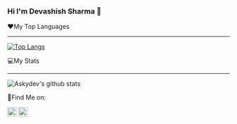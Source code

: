 ### Hi I'm Devashish Sharma 👋
❤️My Top Languages
***
[![Top Langs](https://github-readme-stats.vercel.app/api/top-langs/?username=Askydev&layout=compact&theme=chartreuse-dark)](https://github.com/Askydev/github-readme-stats)

💻My Stats
***
![Askydev's github stats](https://github-readme-stats.vercel.app/api?username=Askydev&show_icons=true&theme=chartreuse-dark)

📴Find Me on:

[<img align="left" alt="devashish.io | Instagram" width="22px" src="https://www.flaticon.com/svg/vstatic/svg/1384/1384063.svg?token=exp=1620286034~hmac=282efc1f62b87a8a99b602c2ee7d5f48" />][instagram]
[<img align="left" alt="Devashish Sharma | Instagram" width="22px" src="https://www.flaticon.com/svg/vstatic/svg/1409/1409945.svg?token=exp=1620286127~hmac=b4f5c85617b141b8f0e5981faf33ac1c" />][linkedin]

<br />

[instagram]: https://www.instagram.com/devashish.io
[linkedin]: https://www.linkedin.com/in/askydev08

<!--

Here are some ideas to get you started:

- 🔭 I’m currently working on ...
- 🌱 I’m currently learning ...
- 👯 I’m looking to collaborate on ...
- 🤔 I’m looking for help with ...
- 💬 Ask me about ...
- 📫 How to reach me: ...
- 😄 Pronouns: ...
- ⚡ Fun fact: ...
-->
